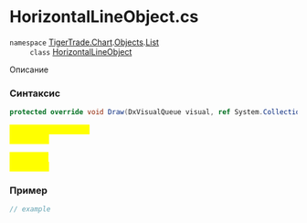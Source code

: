 
# HorizontalLineObject.cs
`namespace` [TigerTrade.Chart](../../../../../TigerTrade.Chart.md).[Objects](../../../../../TigerTrade.Chart/Objects.md).[List](../../../../../TigerTrade.Chart/Objects/List.md)  
&nbsp;&nbsp;&nbsp;&nbsp;&nbsp;&nbsp;&nbsp;&nbsp;&nbsp;`class` [HorizontalLineObject](../../HorizontalLineObject.cs.md)

Описание

### Синтаксис
```csharp
protected override void Draw(DxVisualQueue visual, ref System.Collections.Generic.List<ObjectLabelInfo> labels)
```
<mark style="color:yellow;">`visual` *`DxVisualQueue`*  
 *Описание*  
  
<mark style="color:yellow;">`System` *`ref`*  
 *Описание*  
  


### Пример  
```csharp
// example
```
                    
                    